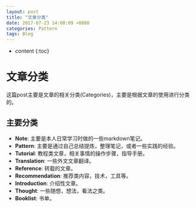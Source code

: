 ```yaml
---
layout: post
title: "文章分类"
date: 2017-07-23 14:00:09 +0800
categories: Pattern
tags: Blog
---
```


* content
{:toc}

# 文章分类

这篇post主要是文章的相关分类(Categories)，主要是根据文章的使用进行分类的。

## 主要分类

+ **Note**: 主要是本人日常学习时做的一些markdown笔记。
+ **Pattern**: 主要是通过自己总结提炼，整理笔记，或者一些实践的经验。
+ **Tutorial**: 教程类文章，相关事情的操作步骤，指导手册。
+ **Translation**: 一些外文文章翻译。
+ **Reference**: 转载的文章。
+ **Recommendation**: 推荐类内容，技术，工具等。
+ **Introduction**: 介绍性文章。
+ **Thought**: 一些随想，想法，看法之类。
+ **Booklist**: 书单。
